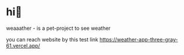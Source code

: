 # hi👋

weaaather - is a pet-project to see weather

you can reach website by this test link https://weather-app-three-gray-61.vercel.app/

